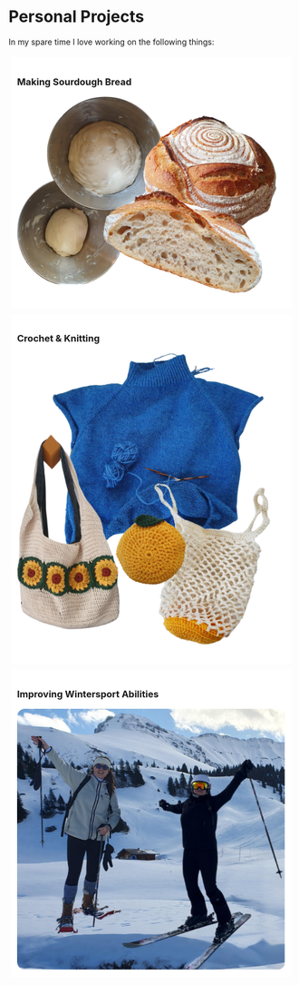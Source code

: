 <style>
  .container {
    display: flex;
    flex-wrap: wrap;
    justify-content: space-between;
  }
  .column {
    background-color: #FFFFFF;
    padding: 10px;
    margin: 5px;
    flex: 1;
    min-width: 250px; /* Minimum width to ensure columns stack on smaller screens */
  }
  .column img {
    width: 100%;
    max-width: 100%;
    height: auto;
  }
  @media (max-width: 768px) {
    .column {
      flex-basis: 100%;
    }
  }
</style>

# Personal Projects

In my spare time I love working on the following things: 
 <!-- style="text-align: center;" -->

<div class="container">
    <div class="column" style="background-color:#FFFFFF;">
        <h3> Making Sourdough Bread </h3>
        <img src="..\images\sourdough.png" alt="Emma" style="width: 100%; max-width: 100%;" />
    </div>
    <div class="column" style="background-color:#FFFFFF;">
    <h3> Crochet & Knitting </h3>
        <img src="..\images\crochet.png" alt="Emma" style="width: 100%; max-width: 100%;" />
    </div>
    <div class="column" style="background-color:#FFFFFF;">
    <h3> Improving Wintersport Abilities </h3>
        <img src="..\images\wintersport.png" alt="Emma" style="width: 100%; max-width: 100%;" />
    </div>
</div>


<!-- 100% privacy-first analytics -->
<script async defer src="https://scripts.simpleanalyticscdn.com/latest.js"></script>
<noscript><img src="https://queue.simpleanalyticscdn.com/noscript.gif" alt="" referrerpolicy="no-referrer-when-downgrade" /></noscript>

<!-- <a href="../index.md">Back to main page </a> -->